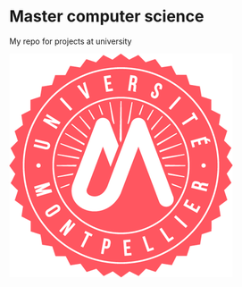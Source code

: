 # Master computer science
My repo for projects at university


![UM LOGO](https://github.com/007riche/master-info/blob/main/UM_LOGO_original_RVB_WEB.png)
